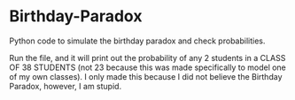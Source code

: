 # Birthday-Paradox
Python code to simulate the birthday paradox and check probabilities.

Run the file, and it will print out the probability of any 2 students in a CLASS OF 38 STUDENTS (not 23 because this was made specifically to model one of my own classes). I only made this because I did not believe the Birthday Paradox, however, I am stupid.

